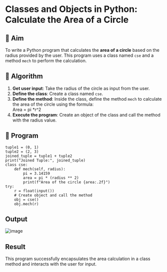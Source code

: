 # Classes and Objects in Python: Calculate the Area of a Circle

## 🎯 Aim
To write a Python program that calculates the **area of a circle** based on the radius provided by the user. This program uses a class named `cse` and a method `mech` to perform the calculation.

## 🧠 Algorithm
1. **Get user input**: Take the radius of the circle as input from the user.
2. **Define the class**: Create a class named `cse`.
3. **Define the method**: Inside the class, define the method `mech` to calculate the area of the circle using the formula:  
   Area = pi *r^2 
4. **Execute the program**: Create an object of the class and call the method with the radius value.

## 🧾 Program
```
tuple1 = (0, 1)
tuple2 = (2, 3)
joined_tuple = tuple1 + tuple2
print("Joined Tuple:", joined_tuple)
class cse:
    def mech(self, radius):
        pi = 3.14159
        area = pi * (radius ** 2)
        print(f"Area of the circle {area:.2f}")
try:
    r = float(input())
    # Create object and call the method
    obj = cse()
    obj.mech(r)
```

## Output

![image](https://github.com/user-attachments/assets/426821d8-8e22-4241-b29d-6949c7d196e1)

## Result

This program successfully encapsulates the area calculation in a class method and interacts with the user for input.
